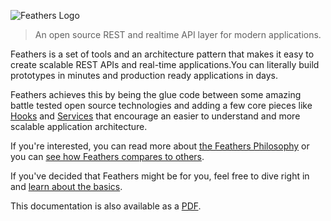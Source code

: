 ![Feathers Logo](https://feathersjs.com/img/feathers-logo-wide.png)

> An open source REST and realtime API layer for modern applications.

Feathers is a set of tools and an architecture pattern that makes it easy to create scalable REST APIs and real-time applications.You can literally build prototypes in minutes and production ready applications in days.

Feathers achieves this by being the glue code between some amazing battle tested open source technologies and adding a few core pieces like [Hooks](../../api/hooks.md) and [Services](../../api/services.md) that encourage an easier to understand and more scalable application architecture.

If you're interested, you can read more about [the Feathers Philosophy](https://blog.feathersjs.com/why-we-built-the-best-web-framework-you-ve-probably-never-heard-of-until-now-176afc5c6aac) or you can [see how Feathers compares to others](https://feathersjs/vs).

If you've decided that Feathers might be for you, feel free to dive right in and [learn about the basics](./guides/basics/readme.md).

This documentation is also available as a [PDF](https://docs.feathersjs.com/feathersjs.pdf).
